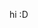 hi :D
<!---
twilight-legume/twilight-legume is a ✨ special ✨ repository because its `README.md` (this file) appears on your GitHub profile.
You can click the Preview link to take a look at your changes.
--->
